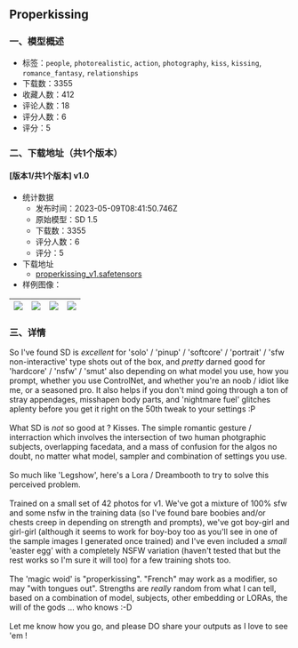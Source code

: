 ## Properkissing
### 一、模型概述

- 标签：`people`, `photorealistic`, `action`, `photography`, `kiss`, `kissing`, `romance_fantasy`, `relationships`
- 下载数：3355
- 收藏人数：412
- 评论人数：18
- 评分人数：6
- 评分：5

### 二、下载地址（共1个版本）

#### [版本1/共1个版本] v1.0

- 统计数据
  - 发布时间：2023-05-09T08:41:50.746Z
  - 原始模型：SD 1.5
  - 下载数：3355
  - 评分人数：6
  - 评分：5
- 下载地址
  - [properkissing_v1.safetensors](https://civitai.com/api/download/models/66208)
- 样例图像：

| <img src="https://image.civitai.com/xG1nkqKTMzGDvpLrqFT7WA/ed64018b-a0b3-4cfd-82c3-50b0fc405f47/width=450/734107.jpeg" /> | <img src="https://image.civitai.com/xG1nkqKTMzGDvpLrqFT7WA/5ca35cd8-0db3-4260-a167-37151a601ee1/width=450/734119.jpeg" /> | <img src="https://image.civitai.com/xG1nkqKTMzGDvpLrqFT7WA/7f5664c6-a45b-48ff-a27d-9d0ffea84136/width=450/734213.jpeg" /> | <img src="https://image.civitai.com/xG1nkqKTMzGDvpLrqFT7WA/70e8b257-9ed0-435e-89b0-d037161f05a4/width=450/734120.jpeg" /> |
| ---- | ---- | ---- | ---- |


### 三、详情
<p>So I've found SD is <em>excellent </em>for 'solo' / 'pinup' / 'softcore' / 'portrait' / 'sfw non-interactive' type shots out of the box, and <em>pretty</em> darned good for 'hardcore' / 'nsfw' / 'smut' also depending on what model you use, how you prompt, whether you use ControlNet, and whether you're an noob / idiot like me, or a seasoned pro. It also helps if you don't mind going through a ton of stray appendages, misshapen body parts, and 'nightmare fuel' glitches aplenty before you get it right on the 50th tweak to your settings :P  <br /><br />What SD is <em>not</em> so good at ? Kisses. The simple romantic gesture / interraction which involves the intersection of two human photgraphic subjects, overlapping facedata, and a mass of confusion for the algos no doubt, no matter what model, sampler and combination of settings you use.<br /><br />So much like 'Legshow', here's a Lora / Dreambooth to try to solve this perceived problem. <br /><br />Trained on a small set of 42 photos for v1. We've got a mixture of 100% sfw and some nsfw in the training data (so I've found bare boobies and/or chests creep in depending on strength and prompts), we've got boy-girl and girl-girl (although it seems to work for boy-boy too as you'll see in one of the sample images I generated once trained) and I've even included a <em>small</em> 'easter egg' with a completely NSFW variation (haven't tested that but the rest works so I'm sure it will too) for a few training shots too. <br /><br />The 'magic woid' is "properkissing". "French" may work as a modifier, so may "with tongues out". Strengths are <em>really</em> random from what I can tell, based on a combination of model, subjects, other embedding or LORAs, the will of the gods ... who knows :-D<br /><br />Let me know how you go, and please DO share your outputs as I love to see 'em ! </p>